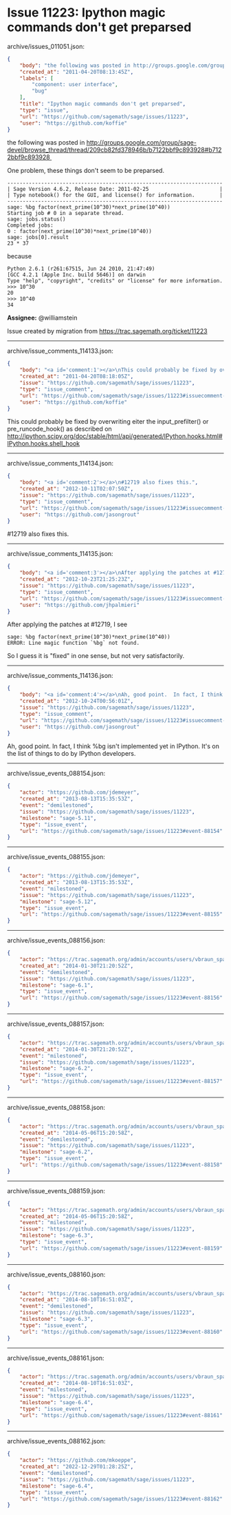 # Issue 11223: Ipython magic commands don't get preparsed

archive/issues_011051.json:
```json
{
    "body": "the following was posted in http://groups.google.com/group/sage-devel/browse_thread/thread/209cb82fd378946b/b7122bbf9c893928#b7122bbf9c893928\u00a0\n\nOne problem, these things don't seem to be preparsed.\n\n```\n---------------------------------------------------------------------- \n| Sage Version 4.6.2, Release Date: 2011-02-25                       | \n| Type notebook() for the GUI, and license() for information.        | \n---------------------------------------------------------------------- \nsage: %bg factor(next_prime(10^30)*next_prime(10^40)) \nStarting job # 0 in a separate thread. \nsage: jobs.status() \nCompleted jobs: \n0 : factor(next_prime(10^30)*next_prime(10^40)) \nsage: jobs[0].result \n23 * 37 \n```\nbecause\n\n```\nPython 2.6.1 (r261:67515, Jun 24 2010, 21:47:49) \n[GCC 4.2.1 (Apple Inc. build 5646)] on darwin \nType \"help\", \"copyright\", \"credits\" or \"license\" for more information. \n>>> 10^30 \n20 \n>>> 10^40 \n34 \n```\n\n**Assignee:** @williamstein\n\nIssue created by migration from https://trac.sagemath.org/ticket/11223\n\n",
    "created_at": "2011-04-20T08:13:45Z",
    "labels": [
        "component: user interface",
        "bug"
    ],
    "title": "Ipython magic commands don't get preparsed",
    "type": "issue",
    "url": "https://github.com/sagemath/sage/issues/11223",
    "user": "https://github.com/koffie"
}
```
the following was posted in http://groups.google.com/group/sage-devel/browse_thread/thread/209cb82fd378946b/b7122bbf9c893928#b7122bbf9c893928 

One problem, these things don't seem to be preparsed.

```
---------------------------------------------------------------------- 
| Sage Version 4.6.2, Release Date: 2011-02-25                       | 
| Type notebook() for the GUI, and license() for information.        | 
---------------------------------------------------------------------- 
sage: %bg factor(next_prime(10^30)*next_prime(10^40)) 
Starting job # 0 in a separate thread. 
sage: jobs.status() 
Completed jobs: 
0 : factor(next_prime(10^30)*next_prime(10^40)) 
sage: jobs[0].result 
23 * 37 
```
because

```
Python 2.6.1 (r261:67515, Jun 24 2010, 21:47:49) 
[GCC 4.2.1 (Apple Inc. build 5646)] on darwin 
Type "help", "copyright", "credits" or "license" for more information. 
>>> 10^30 
20 
>>> 10^40 
34 
```

**Assignee:** @williamstein

Issue created by migration from https://trac.sagemath.org/ticket/11223





---

archive/issue_comments_114133.json:
```json
{
    "body": "<a id='comment:1'></a>\nThis could probably be fixed by overwriting eiter the\u00a0input_prefilter() or pre_runcode_hook() as described on http://ipython.scipy.org/doc/stable/html/api/generated/IPython.hooks.html#IPython.hooks.shell_hook",
    "created_at": "2011-04-20T08:18:05Z",
    "issue": "https://github.com/sagemath/sage/issues/11223",
    "type": "issue_comment",
    "url": "https://github.com/sagemath/sage/issues/11223#issuecomment-114133",
    "user": "https://github.com/koffie"
}
```

<a id='comment:1'></a>
This could probably be fixed by overwriting eiter the input_prefilter() or pre_runcode_hook() as described on http://ipython.scipy.org/doc/stable/html/api/generated/IPython.hooks.html#IPython.hooks.shell_hook



---

archive/issue_comments_114134.json:
```json
{
    "body": "<a id='comment:2'></a>\n#12719 also fixes this.",
    "created_at": "2012-10-11T02:07:50Z",
    "issue": "https://github.com/sagemath/sage/issues/11223",
    "type": "issue_comment",
    "url": "https://github.com/sagemath/sage/issues/11223#issuecomment-114134",
    "user": "https://github.com/jasongrout"
}
```

<a id='comment:2'></a>
#12719 also fixes this.



---

archive/issue_comments_114135.json:
```json
{
    "body": "<a id='comment:3'></a>\nAfter applying the patches at #12719, I see\n\n```\nsage: %bg factor(next_prime(10^30)*next_prime(10^40))\nERROR: Line magic function `%bg` not found.\n```\nSo I guess it is \"fixed\" in one sense, but not very satisfactorily.",
    "created_at": "2012-10-23T21:25:23Z",
    "issue": "https://github.com/sagemath/sage/issues/11223",
    "type": "issue_comment",
    "url": "https://github.com/sagemath/sage/issues/11223#issuecomment-114135",
    "user": "https://github.com/jhpalmieri"
}
```

<a id='comment:3'></a>
After applying the patches at #12719, I see

```
sage: %bg factor(next_prime(10^30)*next_prime(10^40))
ERROR: Line magic function `%bg` not found.
```
So I guess it is "fixed" in one sense, but not very satisfactorily.



---

archive/issue_comments_114136.json:
```json
{
    "body": "<a id='comment:4'></a>\nAh, good point.  In fact, I think %bg isn't implemented yet in IPython.  It's on the list of things to do by IPython developers.",
    "created_at": "2012-10-24T00:56:01Z",
    "issue": "https://github.com/sagemath/sage/issues/11223",
    "type": "issue_comment",
    "url": "https://github.com/sagemath/sage/issues/11223#issuecomment-114136",
    "user": "https://github.com/jasongrout"
}
```

<a id='comment:4'></a>
Ah, good point.  In fact, I think %bg isn't implemented yet in IPython.  It's on the list of things to do by IPython developers.



---

archive/issue_events_088154.json:
```json
{
    "actor": "https://github.com/jdemeyer",
    "created_at": "2013-08-13T15:35:53Z",
    "event": "demilestoned",
    "issue": "https://github.com/sagemath/sage/issues/11223",
    "milestone": "sage-5.11",
    "type": "issue_event",
    "url": "https://github.com/sagemath/sage/issues/11223#event-88154"
}
```



---

archive/issue_events_088155.json:
```json
{
    "actor": "https://github.com/jdemeyer",
    "created_at": "2013-08-13T15:35:53Z",
    "event": "milestoned",
    "issue": "https://github.com/sagemath/sage/issues/11223",
    "milestone": "sage-5.12",
    "type": "issue_event",
    "url": "https://github.com/sagemath/sage/issues/11223#event-88155"
}
```



---

archive/issue_events_088156.json:
```json
{
    "actor": "https://trac.sagemath.org/admin/accounts/users/vbraun_spam",
    "created_at": "2014-01-30T21:20:52Z",
    "event": "demilestoned",
    "issue": "https://github.com/sagemath/sage/issues/11223",
    "milestone": "sage-6.1",
    "type": "issue_event",
    "url": "https://github.com/sagemath/sage/issues/11223#event-88156"
}
```



---

archive/issue_events_088157.json:
```json
{
    "actor": "https://trac.sagemath.org/admin/accounts/users/vbraun_spam",
    "created_at": "2014-01-30T21:20:52Z",
    "event": "milestoned",
    "issue": "https://github.com/sagemath/sage/issues/11223",
    "milestone": "sage-6.2",
    "type": "issue_event",
    "url": "https://github.com/sagemath/sage/issues/11223#event-88157"
}
```



---

archive/issue_events_088158.json:
```json
{
    "actor": "https://trac.sagemath.org/admin/accounts/users/vbraun_spam",
    "created_at": "2014-05-06T15:20:58Z",
    "event": "demilestoned",
    "issue": "https://github.com/sagemath/sage/issues/11223",
    "milestone": "sage-6.2",
    "type": "issue_event",
    "url": "https://github.com/sagemath/sage/issues/11223#event-88158"
}
```



---

archive/issue_events_088159.json:
```json
{
    "actor": "https://trac.sagemath.org/admin/accounts/users/vbraun_spam",
    "created_at": "2014-05-06T15:20:58Z",
    "event": "milestoned",
    "issue": "https://github.com/sagemath/sage/issues/11223",
    "milestone": "sage-6.3",
    "type": "issue_event",
    "url": "https://github.com/sagemath/sage/issues/11223#event-88159"
}
```



---

archive/issue_events_088160.json:
```json
{
    "actor": "https://trac.sagemath.org/admin/accounts/users/vbraun_spam",
    "created_at": "2014-08-10T16:51:03Z",
    "event": "demilestoned",
    "issue": "https://github.com/sagemath/sage/issues/11223",
    "milestone": "sage-6.3",
    "type": "issue_event",
    "url": "https://github.com/sagemath/sage/issues/11223#event-88160"
}
```



---

archive/issue_events_088161.json:
```json
{
    "actor": "https://trac.sagemath.org/admin/accounts/users/vbraun_spam",
    "created_at": "2014-08-10T16:51:03Z",
    "event": "milestoned",
    "issue": "https://github.com/sagemath/sage/issues/11223",
    "milestone": "sage-6.4",
    "type": "issue_event",
    "url": "https://github.com/sagemath/sage/issues/11223#event-88161"
}
```



---

archive/issue_events_088162.json:
```json
{
    "actor": "https://github.com/mkoeppe",
    "created_at": "2022-12-29T01:28:25Z",
    "event": "demilestoned",
    "issue": "https://github.com/sagemath/sage/issues/11223",
    "milestone": "sage-6.4",
    "type": "issue_event",
    "url": "https://github.com/sagemath/sage/issues/11223#event-88162"
}
```
